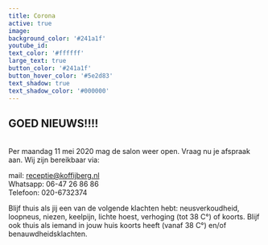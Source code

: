 ```yaml
---
title: Corona
active: true
image:
background_color: '#241a1f'
youtube_id:
text_color: '#ffffff'
large_text: true
button_color: '#241a1f'
button_hover_color: '#5e2d83'
text_shadow: true
text_shadow_color: '#000000'
---
```


## GOED NIEUWS\!\!\!\!

<br>Per maandag 11 mei 2020 mag de salon weer open. Vraag nu je afspraak aan. Wij zijn bereikbaar via:

mail: receptie@koffijberg.nl<br>Whatsapp: 06-47 26 86 86<br>Telefoon: 020-6732374

Blijf thuis als jij een van de volgende klachten hebt: neusverkoudheid, loopneus, niezen, keelpijn, lichte hoest, verhoging (tot 38 C&deg;) of koorts. Blijf ook thuis als iemand in jouw huis koorts heeft (vanaf 38 C&deg;) en/of benauwdheidsklachten.